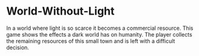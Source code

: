 # World-Without-Light
In a world where light is so scarce it becomes a commercial resource. This game shows the effects a dark world has on humanity. The player collects the remaining resources of this small town and is left with a difficult decision.

